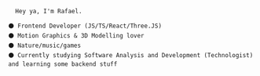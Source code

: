       Hey ya, I'm Rafael.
        
    ⚫️ Frontend Developer (JS/TS/React/Three.JS)
    ⚫️ Motion Graphics & 3D Modelling lover
    ⚫️ Nature/music/games
    ⚫️ Currently studying Software Analysis and Development (Technologist) 
    and learning some backend stuff
